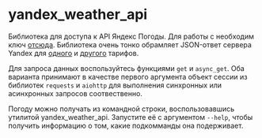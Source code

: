 # yandex_weather_api

Библиотека для доступа к API Яндекс Погоды. Для работы с необходим ключ
[отсюда](https://developer.tech.yandex.ru/keys). Библиотека очень тонко
обрамляет JSON-ответ сервера Yandex для
[одного](https://tech.yandex.ru/weather/doc/dg/concepts/forecast-response-info-docpage/)
и [другого](https://tech.yandex.ru/weather/doc/dg/concepts/forecast-response-test-docpage/) тарифов.

Для запроса данных воспользуйтесь функциями
`get` и `async_get`.
Оба варианта принимают в качестве первого
аргумента объект сессии из библиотек `requests`
и `aiohttp` для выполнения синхронных или
асинхронных запросов соотвественно.

Погоду можно получать из командной строки, воспользовавшись утилитой yandex_weather_api. Запустите её с аргументом `--help`, чтобы получить информацию о том, какие подкомманды она подерживает.
